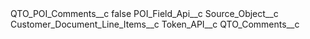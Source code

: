 <?xml version="1.0" encoding="UTF-8"?>
<CustomMetadata xmlns="http://soap.sforce.com/2006/04/metadata" xmlns:xsi="http://www.w3.org/2001/XMLSchema-instance" xmlns:xsd="http://www.w3.org/2001/XMLSchema">
    <label>QTO_POI_Comments__c</label>
    <protected>false</protected>
    <values>
        <field>POI_Field_Api__c</field>
        <value xsi:nil="true"/>
    </values>
    <values>
        <field>Source_Object__c</field>
        <value xsi:type="xsd:string">Customer_Document_Line_Items__c</value>
    </values>
    <values>
        <field>Token_API__c</field>
        <value xsi:type="xsd:string">QTO_Comments__c</value>
    </values>
</CustomMetadata>
